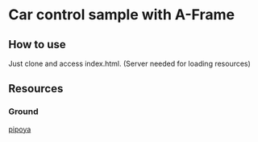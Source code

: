 # Car control sample with A-Frame

## How to use

Just clone and access index.html. (Server needed for loading resources)

## Resources

### Ground

[pipoya](https://pipoya.net/sozai/)
